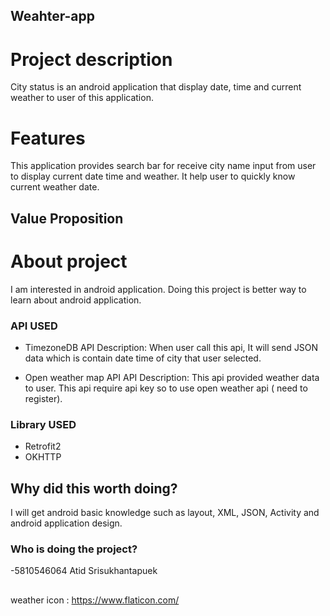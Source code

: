 ## Weahter-app

# Project description
City status is an android application that display date, time and current weather to user of this application.

# Features
This application provides search bar for receive city name input from user to display current date time and weather. It help user to quickly know current weather date.


## Value Proposition

# About project
I am interested in android application. Doing this project is better way to learn about android application.

### API USED
- TimezoneDB
API Description: When user call this api, It will send JSON data which is contain date time of city that user selected.

- Open weather map API
API Description: This api provided weather data to user. This api require api key so to use open weather api ( need to register).

### Library USED
- Retrofit2
- OKHTTP

## Why did this worth doing?
I will get android basic knowledge such as layout, XML, JSON, Activity and android application design.

### Who is doing the project?
-5810546064 Atid Srisukhantapuek

##
weather icon : https://www.flaticon.com/
